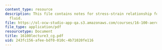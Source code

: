 ```yaml
---
content_type: resource
description: This file contains notes for stress-strain relationship for a newtonian
  fluid.
file: https://ol-ocw-studio-app-qa.s3.amazonaws.com/courses/16-100-aerodynamics-fall-2005/243fc156afeebdf0010c4b71020fe116_16100lecture3_cg.pdf
file_type: application/pdf
resourcetype: Document
title: 16100lecture3_cg.pdf
uid: 243fc156-afee-bdf0-010c-4b71020fe116
---
```

